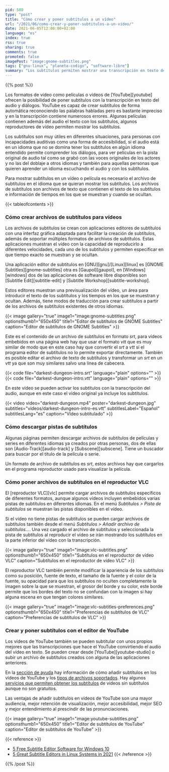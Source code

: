 ```yaml
---
pid: 580
type: "post"
title: "Cómo crear y poner subtítulos a un vídeo"
url: "/2021/06/como-crear-y-poner-subtitulos-a-un-video/"
date: 2021-06-05T12:00:00+02:00
language: "es"
index: true
rss: true
sharing: true
comments: true
promoted: false
imagePost: "image:gnome-subtitles.png"
tags: ["gnu-linux", "planeta-codigo", "software-libre"]
summary: "Los subtítulos permiten mostrar una transcripción en texto del audio y diálogos en vídeos, películas y series. Algunos reproductores de vídeo permiten seleccionar la pista de subtítulos embebidos en los propios vídeos o añadir nuevas pistas de subtítulos a los vídeos. Hay programas editores que permiten crear y modificar los archivos de subtítulos. También hay algunas páginas de las que descargar los archivos subtítulos."
---
```


{{% post %}}

Los formatos de vídeo como películas o vídeos de [YouTube][youtube] ofrecen la posibilidad de poner subtítulos con la transcripción en texto del audio y diálogos. YouTube es capaz de crear subtítulos de forma automática reconociendo las palabras habladas pero es bastante impreciso y en la transcripción contiene numerosos errores. Algunas películas contienen además del audio el texto con los subtítulos, algunos reproductores de vídeo permiten mostrar los subtítulos.

Los subtítulos son muy útiles en diferentes situaciones, para personas con incapacidades auditivas como una forma de accesibilidad, si el audio está en un idioma que no se domina tener los subtítulos en algún idioma entendido permite comprender los diálogos, para ver películas en la pista original de audio tal como se grabó con las voces originales de los actores y no las del doblaje a otros idiomas y también para aquellas personas que quieren aprender un idioma escuchando el audio y con los subtítulos.

Para mostrar subtítulos en un vídeo o película es necesario el archivo de subtítulos en el idioma que se quieran mostrar los subtítulos. Los archivos de subtítulos son archivos de texto que contienen el texto de los subtítulos e información de tiempos en los que se muestran y cuando se ocultan.

{{< tableofcontents >}}

### Cómo crear archivos de subtítulos para vídeos

Los archivos de subtítulos se crean con aplicaciones editores de subtítulos con una interfaz gráfica adaptada para facilitar la creación de subtítulos, además de soportar múltiples formatos de archivos de subtítulos. Estas aplicaciones muestran el vídeo con la capacidad de reproducirlo a diferentes velocidades, cada uno de los subtítulos y permiten especificar en que tiempo exacto se muestran y se ocultan.

Una aplicación editor de subtítulos en [GNU][gnu]/[Linux][linux] es [GNOME Subtitles][gnome-subtitles] otra es [Gaupol][gaupol], en [Windows][windows] dos de las aplicaciones de software libre disponibles son [Subtitle Edit][subtitle-edit] y [Subtitle Workshop][subtitle-workshop].

Estos editores muestran una previsualización del vídeo, un área para introducir el texto de los subtítulos y los tiempos en los que se muestran y ocultan. Además, tiene modos de traducción para crear subtítulos a partir de los archivos de subtítulos existentes de otros idiomas.

{{< image
    gallery="true"
    image1="image:gnome-subtitles.png" optionsthumb1="650x450" title1="Editor de subtítulos de GNOME Subtitles"
    caption="Editor de subtítulos de GNOME Subtitles" >}}

Este es el contenido de un archivo de subtítulos en formato _srt_, para vídeos embebidos en una página web hay que usar el formato _vtt_ que es muy similar de modo que en este caso hay que convertir el _srt_ a _vtt_ si el programa editor de subtítulos no lo permite exportar directamente. También es posible editar el archivo de texto de subtítulos y transformar un _srt_ en un _vtt_ ya que son muy similares salvo una línea de cabecera.

{{< code file="darkest-dungeon-intro.srt" language="plain" options="" >}}
{{< code file="darkest-dungeon-intro.vtt" language="plain" options="" >}}

En este vídeo se pueden activar los subtítulos con la transcripción del audio, aunque en este caso el vídeo original ya incluye los subtítulos.

{{< video
    video="darkest-dungeon.mp4"
    poster="darkest-dungeon.jpg"
    subtitles="videos/darkest-dungeon-intro-es.vtt"
    subtitlesLabel="Español" subtitlesLang="es"
    caption="Vídeo subtitulado" >}}

### Cómo descargar pistas de subtítulos

Algunas páginas permiten descargar archivos de subtítulos de películas y series en diferentes idiomas ya creados por otras personas, dos de ellas son [Audio-Track][audio-track] y [Subscene][subscene]. Tiene un buscador para buscar por el título de la película o serie.

Un formato de archivo de subtítulos es _srt_, estos archivos hay que cargarlos en el programa reproductor usado para visualizar la película.

### Cómo poner archivos de subtítulos en el reproductor VLC

El [reproductor VLC][vlc] permite cargar archivos de subtítulos específicos de diferentes formatos, aunque algunos vídeos incluyen embebidos varias pistas de subtítulos en diferentes idiomas. En el menú _Subtítulos > Pista de subtítulos_ se muestran las pistas disponibles en el vídeo.

Si el vídeo no tiene pistas de subtítulos se pueden cargar archivos de subtítulos también desde el menú _Subtítulos > Añadir archivo de subtítulos..._. Una vez cargado el archivo de subtítulos y seleccionada la pista de subtítulos al reproducir el vídeo se irán mostrando los subtítulos en la parte inferior del vídeo con la transcripción.

{{< image
    gallery="true"
    image1="image:vlc-subtitles.png" optionsthumb1="650x450" title1="Subtítulos en el reproductor de vídeo VLC"
    caption="Subtítulos en el reproductor de vídeo VLC" >}}

El reproductor VLC también permite modificar la apariencia de los subtítulos como su posición, fuente de texto, el tamaño de la fuente y el color de la fuente, su opacidad para que los subtítulos no oculten completamente la imagen sobre la que se muestran, el grosor del borde y su color, este borde permite que los bordes del texto no se confundan con la imagen si hay alguna escena en que tengan colores similares.

{{< image
    gallery="true"
    image1="image:vlc-subtitles-preferences.png" optionsthumb1="650x450" title1="Preferencias de subtítulos de VLC"
    caption="Preferencias de subtítulos de VLC" >}}

### Crear y poner subtítulos con el editor de YouTube

Los vídeos de YouTube también se pueden subtitular con unos propios mejores que las transcripciones que hace el YouTube convirtiendo el audio del vídeo en texto. Se pueden crear desde [YouTube][youtube-studio] o subir un archivo de subtítulos creados con alguna de las aplicaciones anteriores.

En la [sección de ayuda](https://support.google.com/youtube/) hay información de cómo añadir subtítulos en los vídeos de YouTube y los [tipos de archivos soportados](https://support.google.com/youtube/answer/2734698). Hay algunos [servicios que permiten obtener los subtítulos](https://support.google.com/youtube/answer/9861599?hl=en&ref_topic=7296214) de vídeos sin subtítulos aunque no son gratuitos.

Las ventajas de añadir subtítulos en vídeos de YouTube son una mayor audiencia, mejor retención de visualización, mejor accesibilidad, mejor SEO y mejor entendimiento al prescindir de las pronunciaciones.

{{< image
    gallery="true"
    image1="image:youtube-subtitles.png" optionsthumb1="650x450" title1="Editor de subtítulos de YouTube"
    caption="Editor de subtítulos de YouTube" >}}

{{< reference >}}
* [5 Free Subtitle Editor Software for Windows 10](https://www.ilovefreesoftware.com/21/windows-10/free-subtitle-editor-windows-10.html)
* [5 Great Subtitle Editors in Linux Systems in 2021](https://www.debugpoint.com/2015/08/3-great-subtitle-editors-in-linux-systems/)
{{< /reference >}}

{{% /post %}}
